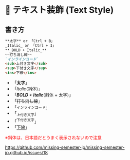 # 📌 テキスト装飾 (Text Style)

## 書き方

```markdown
**太字** or 「Ctrl + B」
_Italic_ or 「Ctrl + I」
**_BOLD + Italic_**
~~打ち消し線~~
`インラインコード`
<sub>上付き文字</sub>
<sup>下付き文字</sup>
<ins>下線</ins>
```

- 「**太字**」
- 「_Italic_(斜体)」
- 「**_BOLD + Italic_**(斜体 + 太字)」
- 「~~打ち消し線~~」
- 「`インラインコード`」
- 「<sub>上付き文字</sub>」
- 「<sup>下付き文字</sup>」
- 「<ins>下線</ins>」

<span style="color: red;">※斜体は、日本語だとうまく表示されないので注意</span>

https://github.com/missing-semester-jp/missing-semester-jp.github.io/issues/18

